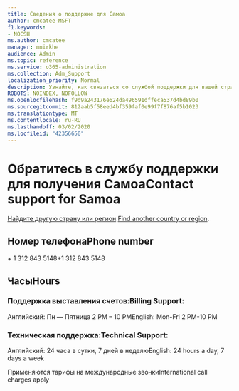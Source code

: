 ```yaml
---
title: Сведения о поддержке для Самоа
author: cmcatee-MSFT
f1.keywords:
- NOCSH
ms.author: cmcatee
manager: mnirkhe
audience: Admin
ms.topic: reference
ms.service: o365-administration
ms.collection: Adm_Support
localization_priority: Normal
description: Узнайте, как связаться со службой поддержки для вашей страны или региона.
ROBOTS: NOINDEX, NOFOLLOW
ms.openlocfilehash: f9d9a243176e624da496591dffeca537d4bd89b0
ms.sourcegitcommit: 812aab5f58eed4bf359faf0e99f7f876af5b1023
ms.translationtype: MT
ms.contentlocale: ru-RU
ms.lasthandoff: 03/02/2020
ms.locfileid: "42356650"
---
```

# <a name="contact-support-for-samoa"></a><span data-ttu-id="41efb-103">Обратитесь в службу поддержки для получения Самоа</span><span class="sxs-lookup"><span data-stu-id="41efb-103">Contact support for Samoa</span></span>

<span data-ttu-id="41efb-104">[Найдите другую страну или регион](../contact-support-for-business-products.md).</span><span class="sxs-lookup"><span data-stu-id="41efb-104">[Find another country or region](../contact-support-for-business-products.md).</span></span>

## <a name="phone-number"></a><span data-ttu-id="41efb-105">Номер телефона</span><span class="sxs-lookup"><span data-stu-id="41efb-105">Phone number</span></span>
<span data-ttu-id="41efb-106">+ 1 312 843 5148</span><span class="sxs-lookup"><span data-stu-id="41efb-106">+1 312 843 5148</span></span>

## <a name="hours"></a><span data-ttu-id="41efb-107">Часы</span><span class="sxs-lookup"><span data-stu-id="41efb-107">Hours</span></span>
### <a name="billing-support"></a><span data-ttu-id="41efb-108">Поддержка выставления счетов:</span><span class="sxs-lookup"><span data-stu-id="41efb-108">Billing Support:</span></span>

<span data-ttu-id="41efb-109">Английский: Пн — Пятница 2 PM – 10 PM</span><span class="sxs-lookup"><span data-stu-id="41efb-109">English: Mon-Fri 2 PM-10 PM</span></span>

### <a name="technical-support"></a><span data-ttu-id="41efb-110">Техническая поддержка:</span><span class="sxs-lookup"><span data-stu-id="41efb-110">Technical Support:</span></span>

<span data-ttu-id="41efb-111">Английский: 24 часа в сутки, 7 дней в неделю</span><span class="sxs-lookup"><span data-stu-id="41efb-111">English: 24 hours a day, 7 days a week</span></span>

<span data-ttu-id="41efb-112">Применяются тарифы на международные звонки</span><span class="sxs-lookup"><span data-stu-id="41efb-112">International call charges apply</span></span>
